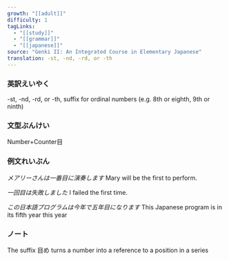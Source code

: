 ```yaml
---
growth: "[[adult]]"
difficulty: 1
tagLinks:
  - "[[study]]"
  - "[[grammar]]"
  - "[[japanese]]"
source: "Genki II: An Integrated Course in Elementary Japanese"
translation: -st, -nd, -rd, or -th
---
```

### 英訳えいやく	

-st, -nd, -rd, or -th, suffix for ordinal numbers (e.g. 8th or eighth, 9th or ninth)
### 文型ぶんけい

Number+Counter目
### 例文れいぶん

*メアリーさんは一番目に演奏します* Mary will be the first to perform.

*一回目は失敗しました* I failed the first time.

*この日本語プログラムは今年で五年目になります* This Japanese program is in its fifth year this year
### ノート

The suffix 目め turns a number into a reference to a position in a series